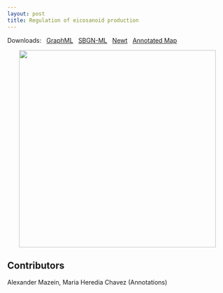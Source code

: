 ```yaml
---
layout: post
title: Regulation of eicosanoid production
---
```


Downloads: &nbsp; 
[GraphML](../downloads/F002-eicosanoids.graphml) &nbsp; 
[SBGN-ML](../downloads/F002-eicosanoids-SBGNv02.sbgn) &nbsp;
[Newt](http://web.newteditor.org/?URL=http://metabolismregulation.org/downloads/F002-eicosanoids.sbgn) &nbsp;
[Annotated Map](https://metabolismregulation.org/images/F002-eicosanoids.html)
<!--<a href="/eicosanoids/"><img id="logo" src="/images/figure02v04.png" style="width:100%;"/></a>-->
<p align="middle"><a href="/eicosanoids/"><img id="image" src="/downloads/F002-eicosanoids.png" width="450"/></a></p>

## Contributors

Alexander Mazein, Maria Heredia Chavez (Annotations)
